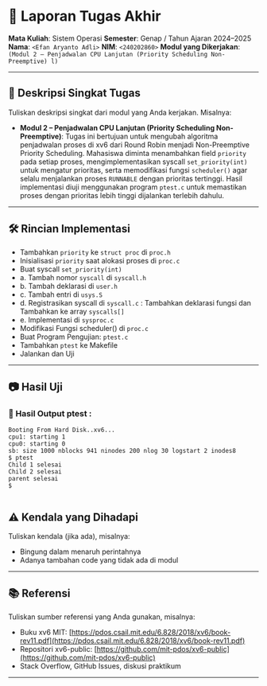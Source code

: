 # 📝 Laporan Tugas Akhir

**Mata Kuliah**: Sistem Operasi
**Semester**: Genap / Tahun Ajaran 2024–2025
**Nama**: `<Efan Aryanto Adli>`
**NIM**: `<240202860>`
**Modul yang Dikerjakan**:
`(Modul 2 – Penjadwalan CPU Lanjutan (Priority Scheduling Non-Preemptive)
l)`

---

## 📌 Deskripsi Singkat Tugas

Tuliskan deskripsi singkat dari modul yang Anda kerjakan. Misalnya:

* **Modul 2 – Penjadwalan CPU Lanjutan (Priority Scheduling Non-Preemptive)**:
Tugas ini bertujuan untuk mengubah algoritma penjadwalan proses di xv6 dari Round Robin menjadi Non-Preemptive Priority Scheduling. Mahasiswa diminta menambahkan field `priority` pada setiap proses, mengimplementasikan syscall `set_priority(int)` untuk mengatur prioritas, serta memodifikasi fungsi `scheduler()` agar selalu menjalankan proses `RUNNABLE` dengan prioritas tertinggi. Hasil implementasi diuji menggunakan program `ptest.c` untuk memastikan proses dengan prioritas lebih tinggi dijalankan terlebih dahulu.
---

## 🛠️ Rincian Implementasi
* Tambahkan `priority` ke `struct proc` di `proc.h`
* Inisialisasi `priority` saat alokasi proses di `proc.c`
* Buat syscall `set_priority(int)`
* a. Tambah nomor `syscall` di `syscall.h`
* b. Tambah deklarasi di `user.h`
* c. Tambah entri di `usys.S`
* d. Registrasikan syscall di `syscall.c` : Tambahkan deklarasi fungsi dan Tambahkan       ke array `syscalls[]`
* e. Implementasi di `sysproc.c`
* Modifikasi Fungsi scheduler() di `proc.c`
* Buat Program Pengujian: `ptest.c`
* Tambahkan `ptest` ke Makefile
* Jalankan dan Uji
---
## 📷 Hasil Uji



### 📍 Hasil Output ptest :

```
Booting From Hard Disk..xv6...
cpu1: starting 1
cpu0: starting 0
sb: size 1000 nblocks 941 ninodes 200 nlog 30 logstart 2 inodes8
$ ptest
Child 1 selesai  
Child 2 selesai
parent selesai
$
  
```

## ⚠️ Kendala yang Dihadapi

Tuliskan kendala (jika ada), misalnya:

* Bingung dalam menaruh perintahnya
* Adanya tambahan code yang tidak ada di modul

---

## 📚 Referensi

Tuliskan sumber referensi yang Anda gunakan, misalnya:

* Buku xv6 MIT: [https://pdos.csail.mit.edu/6.828/2018/xv6/book-rev11.pdf](https://pdos.csail.mit.edu/6.828/2018/xv6/book-rev11.pdf)
* Repositori xv6-public: [https://github.com/mit-pdos/xv6-public](https://github.com/mit-pdos/xv6-public)
* Stack Overflow, GitHub Issues, diskusi praktikum

---
